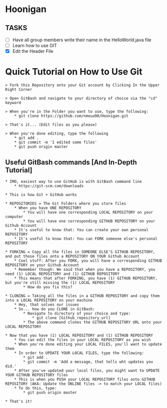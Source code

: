 # Hoonigan

## TASKS
- [ ] Have all group members write their name in the HelloWorld.java file
- [ ] Learn how to use GIT
- [x] Edit the Header File 

# Quick Tutorial on How to Use Git
	> Fork this Repository onto your Git account by Clicking In the Upper Right Corner
	
	> Open GitBash and navigate to your directory of choice via the "cd" keyword
	
	> When you're in the Folder you want to use, type the following:
		* git clone https://github.com/nmoua90/Hoonigan.git
	
	> That's it... (Edit files as you please)
	
	> When you're done editing, type the following
		* git add .
		* git commit -m 'I edited some files'
		* git push origin master
	
	
## Useful GitBash commands [And In-Depth Tutorial]
	* IMO, easiest way to use GitHub is with GitBash command line
		* https://git-scm.com/downloads
		
	* This is how Git + GitHub works
	
	* REPOSITORIES = The Git Folders where you store files
		* When you have ONE REPOSITORY
			* You will have one corresponding LOCAL REPOSITORY on your computer
			* You will have one corresponding GITHUB REPOSITORY on your Github Account
		* It's useful to know that: You can create your own personal REPOSITORY 
		* It's useful to know that: You can FORK someone else's personal REPOSITORY
	
	* FORKING = Copy all the files in SOMEONE ELSE'S GITHUB REPOSITORY, and put those files onto a REPOSITORY ON YOUR Github Account
		* Cool stuff: After you FORK, you will have a corresponding GITHUB REPOSITORY on your Github Account
		* Remember though: We said that when you have a REPOSITORY, you need (1) LOCAL REPOSITORY and (1) GITHUB REPOSITORY
		* This means that after FORKING, you have (1) GITHUB REPOSITORY, but you're still missing the (1) LOCAL REPOSITORY
			* How do you fix this?
	
	* CLONING = Taking all the files in a GITHUB REPOSITORY and copy them into a LOCAL REPOSITORY on your machine
		* Hey, that solves our issues
		* So... how do you CLONE in GitBash:
			* Navigate to directory of your choice and type:
				* git clone [Github_repository_url]
			* The above command clones the GITHUB REPOSITORY URL onto your LOCAL REPOSITORY
	
	* Now that you have (1) LOCAL REPOSITORY and (1) GITHUB REPOSITORY
		* You can edit the files in your LOCAL REPOSITORY as you wish
		* When you're done editing your LOCAL FILES, you'll want to update them
		* In order to UPDATE YOUR LOCAL FILES, type the following:
			* git add .
			* git commit -m 'Add a message, that tells wht updates you did.'
		* After you've updated your local files, you might want to UPDATE YOUR GITHUB REPOSITORY files
		* This is when you PUSH your LOCAL REPOSITORY files onto GITHUB REPOSITORY (AKA: Update the ONLINE files -> to match your LOCAL files)
		* To do this, type:
			* git push origin master
	
	* That's it!